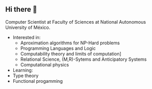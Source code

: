## Hi there 👋
Computer Scientist at Faculty of Sciences at National Autonomous University of México.
- Interested in:
  - Aproximation algorithms for NP-Hard problems
  - Programming Languages and Logic
  - Computability theory and limits of computation]
  - Relational Science, (M,R)-Sytems and Anticipatory Systems
  - Computational physics
- Learning:
- Type theory
- Functional progamming
